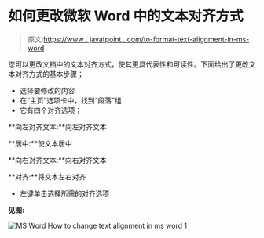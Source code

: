 # 如何更改微软 Word 中的文本对齐方式

> 原文:[https://www . javatpoint . com/to-format-text-alignment-in-ms-word](https://www.javatpoint.com/to-format-text-alignment-in-ms-word)

您可以更改文档中的文本对齐方式，使其更具代表性和可读性。下面给出了更改文本对齐方式的基本步骤；

*   选择要修改的内容
*   在“主页”选项卡中，找到“段落”组
*   它有四个对齐选项；

**向左对齐文本:**向左对齐文本

**居中:**使文本居中

**向右对齐文本:**向右对齐文本

**对齐:**将文本左右对齐

*   左键单击选择所需的对齐选项

**见图:**

![MS Word How to change text alignment in ms word 1](../Images/994efca856aaa3f7888185a55cdf67e3.png)